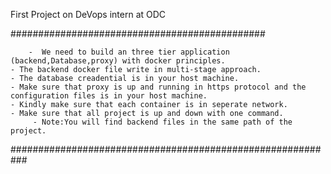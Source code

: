 First Project on DeVops intern at ODC


##############################################



        -  We need to build an three tier application (backend,Database,proxy) with docker principles.
	- The backend docker file write in multi-stage approach.
	- The database creadential is in your host machine.
	- Make sure that proxy is up and running in https protocol and the configuration files is in your host machine.
	- Kindly make sure that each container is in seperate network.
	- Make sure that all project is up and down with one command.
         - Note:You will find backend files in the same path of the project.
	 

###########################################################
